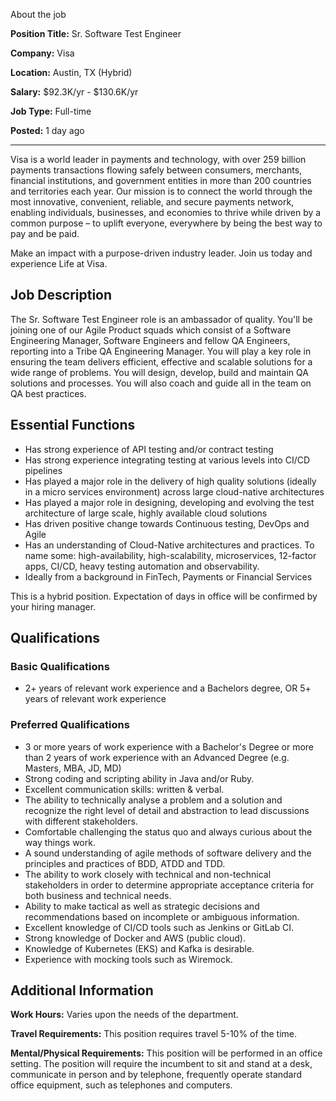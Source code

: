 About the job

**Position Title:** Sr. Software Test Engineer

**Company:** Visa

**Location:** Austin, TX (Hybrid)

**Salary:** $92.3K/yr - $130.6K/yr

**Job Type:** Full-time

**Posted:** 1 day ago

---

Visa is a world leader in payments and technology, with over 259 billion payments transactions flowing safely between consumers, merchants, financial institutions, and government entities in more than 200 countries and territories each year. Our mission is to connect the world through the most innovative, convenient, reliable, and secure payments network, enabling individuals, businesses, and economies to thrive while driven by a common purpose – to uplift everyone, everywhere by being the best way to pay and be paid.

Make an impact with a purpose-driven industry leader. Join us today and experience Life at Visa.

## Job Description

The Sr. Software Test Engineer role is an ambassador of quality. You'll be joining one of our Agile Product squads which consist of a Software Engineering Manager, Software Engineers and fellow QA Engineers, reporting into a Tribe QA Engineering Manager. You will play a key role in ensuring the team delivers efficient, effective and scalable solutions for a wide range of problems. You will design, develop, build and maintain QA solutions and processes. You will also coach and guide all in the team on QA best practices.

## Essential Functions

- Has strong experience of API testing and/or contract testing
- Has strong experience integrating testing at various levels into CI/CD pipelines
- Has played a major role in the delivery of high quality solutions (ideally in a micro services environment) across large cloud-native architectures
- Has played a major role in designing, developing and evolving the test architecture of large scale, highly available cloud solutions
- Has driven positive change towards Continuous testing, DevOps and Agile
- Has an understanding of Cloud-Native architectures and practices. To name some: high-availability, high-scalability, microservices, 12-factor apps, CI/CD, heavy testing automation and observability.
- Ideally from a background in FinTech, Payments or Financial Services

This is a hybrid position. Expectation of days in office will be confirmed by your hiring manager.

## Qualifications

### Basic Qualifications

- 2+ years of relevant work experience and a Bachelors degree, OR 5+ years of relevant work experience

### Preferred Qualifications

- 3 or more years of work experience with a Bachelor's Degree or more than 2 years of work experience with an Advanced Degree (e.g. Masters, MBA, JD, MD)
- Strong coding and scripting ability in Java and/or Ruby.
- Excellent communication skills: written & verbal.
- The ability to technically analyse a problem and a solution and recognize the right level of detail and abstraction to lead discussions with different stakeholders.
- Comfortable challenging the status quo and always curious about the way things work.
- A sound understanding of agile methods of software delivery and the principles and practices of BDD, ATDD and TDD.
- The ability to work closely with technical and non-technical stakeholders in order to determine appropriate acceptance criteria for both business and technical needs.
- Ability to make tactical as well as strategic decisions and recommendations based on incomplete or ambiguous information.
- Excellent knowledge of CI/CD tools such as Jenkins or GitLab CI.
- Strong knowledge of Docker and AWS (public cloud).
- Knowledge of Kubernetes (EKS) and Kafka is desirable.
- Experience with mocking tools such as Wiremock.

## Additional Information

**Work Hours:** Varies upon the needs of the department.

**Travel Requirements:** This position requires travel 5-10% of the time.

**Mental/Physical Requirements:** This position will be performed in an office setting. The position will require the incumbent to sit and stand at a desk, communicate in person and by telephone, frequently operate standard office equipment, such as telephones and computers.

